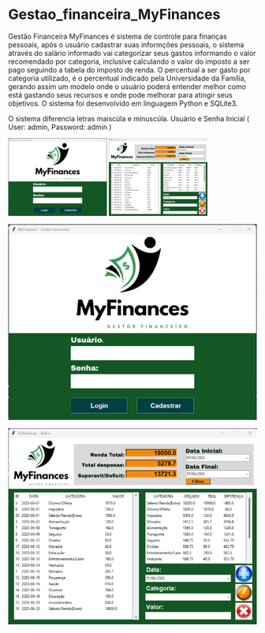 # Gestao_financeira_MyFinances
  
  Gestão Financeira MyFinances é sistema de controle para finanças pessoais, 
após o usuário cadastrar suas informções pessoais, o sistema através do 
salário informado vai categorizar seus gastos informando o valor recomendado
por categoria, inclusive calculando o valor do imposto a ser pago seguindo a
tabela do imposto de renda. O percentual a ser gasto por categoria utilizado,
é o percentual indicado pela Universidade da Família, gerando assim um modelo
onde o usuário poderá entender melhor como está gastando seus recursos e onde
pode melhorar para atingir seus objetivos.
  O sistema foi desenvolvido em linguagem Python e SQLite3.
  
  O sistema diferencia letras maiscúla e minuscúla.
  Usuário e Senha Inicial ( User: admin, Password: admin )

<p float="left">

 <img src="https://github.com/alexvcsantos/Gestao_financeira_MyFinances/blob/main/tela-sistema-login.png" width="200" />

 <img src="https://github.com/alexvcsantos/Gestao_financeira_MyFinances/blob/main/tela-sistema-home.png" width="200" /> 

</p>

![alt text](https://github.com/alexvcsantos/Gestao_financeira_MyFinances/blob/main/tela-sistema-login.png)

![alt text](https://github.com/alexvcsantos/Gestao_financeira_MyFinances/blob/main/tela-sistema-home.png)
